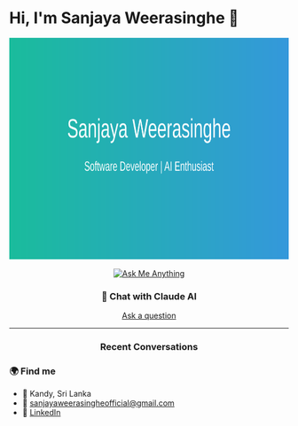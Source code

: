 # Hi, I'm Sanjaya Weerasinghe 👋

<div align="center">
<img src="header.svg" width="800" height="400" alt="header">

[![Ask Me Anything](https://img.shields.io/badge/Ask%20me-anything-1abc9c.svg)](../../issues/new?title=Ask+Claude&body=Type+your+question+here)

### 💬 Chat with Claude AI
[Ask a question](../../issues/new?title=Ask+Claude&body=Type+your+question+here)

---
### Recent Conversations
<!-- CLAUDE-RECENT-QUESTIONS -->
<!-- CLAUDE-RECENT-QUESTIONS-END -->
</div>

### 🌍 Find me
- 📍 Kandy, Sri Lanka
- 📧 sanjayaweerasingheofficial@gmail.com
- 💼 [LinkedIn](https://linkedin.com/in/sanjaya-weerasinghe)
